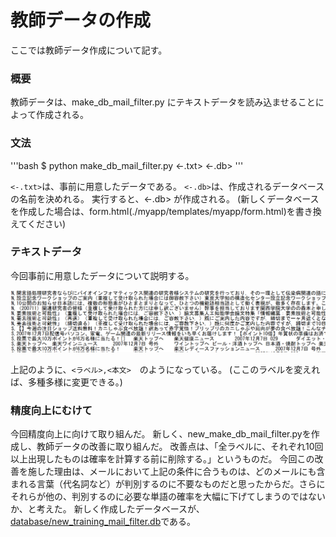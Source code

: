 # 教師データの作成

ここでは教師データ作成について記す。

### 概要

教師データは、make_db_mail_filter.py にテキストデータを読み込ませることによって作成される。


### 文法

'''bash
$ python make_db_mail_filter.py <-.txt> <-.db>
'''

`<-.txt>`は、事前に用意したデータである。
`<-.db>`は、作成されるデータベースの名前を決めれる。
実行すると、<-.db> が作成される。
(新しくデータベースを作成した場合は、form.html(./myapp/templates/myapp/form.html)を書き換えてください)


### テキストデータ

今回事前に用意したデータについて説明する。

![training_txt](./../image/training.png)

上記のように、`<ラベル>,<本文>`　のようになっている。
(ここのラベルを変えれば、多種多様に変更できる。)


### 精度向上にむけて

今回精度向上に向けて取り組んだ。
新しく、new_make_db_mail_filter.pyを作成し、教師データの改善に取り組んだ。
改善点は、「全ラベルに、それぞれ10回以上出現したものは確率を計算する前に削除する。」というものだ。
今回この改善を施した理由は、メールにおいて上記の条件に合うものは、どのメールにも含まれる言葉（代名詞など）が判別するのに不要なものだと思ったからだ。さらにそれらが他の、判別するのに必要な単語の確率を大幅に下げてしまうのではないか、と考えた。
新しく作成したデータベースが、[database/new_training_mail_filter.db](https://github.com/yusuke1565/Mail_filter/tree/master/database)である。
